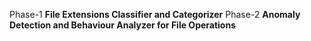 Phase-1 **File Extensions Classifier and Categorizer**
Phase-2 **Anomaly Detection and Behaviour Analyzer for File Operations**
